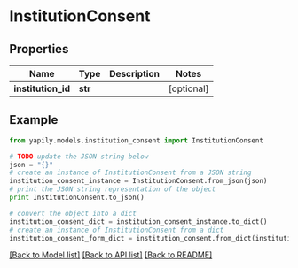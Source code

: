 # InstitutionConsent


## Properties

Name | Type | Description | Notes
------------ | ------------- | ------------- | -------------
**institution_id** | **str** |  | [optional] 

## Example

```python
from yapily.models.institution_consent import InstitutionConsent

# TODO update the JSON string below
json = "{}"
# create an instance of InstitutionConsent from a JSON string
institution_consent_instance = InstitutionConsent.from_json(json)
# print the JSON string representation of the object
print InstitutionConsent.to_json()

# convert the object into a dict
institution_consent_dict = institution_consent_instance.to_dict()
# create an instance of InstitutionConsent from a dict
institution_consent_form_dict = institution_consent.from_dict(institution_consent_dict)
```
[[Back to Model list]](../README.md#documentation-for-models) [[Back to API list]](../README.md#documentation-for-api-endpoints) [[Back to README]](../README.md)


